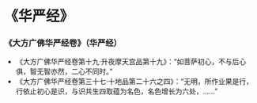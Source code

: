 # 《华严经》

### 《大方广佛华严经卷》（华严经）

- 《大方广佛华严经卷第十九·升夜摩天宫品第十九》：“如菩萨初心，不与后心俱，智无智亦然，二心不同时。”
- 《大方广佛华严经卷第三十七·十地品第二十六之四》：“无明，所作业果是行，行依止初心是识，与识共生四取蕴为名色，名色增长为六处，……”

